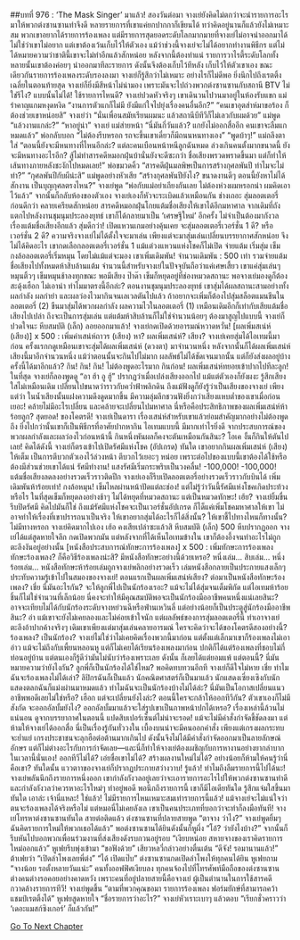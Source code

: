 ##บทที่ 976 : ‘The Mask Singer’ มาแล้ว!
สองวันต่อมา จางเย่ยังคิดไม่ตกว่าจะนำรายการอะไรมาให้พวกต่งซานซานทำจึงดี หลายรายการที่เขาแค่ยกปากกาก็เขียนได้ ทว่าคิดอยู่นานก็แล้วยังไม่เหมาะสม
พวกเขาอยากได้รายการร้องเพลง แต่มีรายการสุดยอดระดับโลกมากมายที่จางเย่ไม่อาจนำออกมาได้ ไม่ใช่ว่าเขาไม่อยาก แต่เขาต้องเว้นเก็บไว้ให้ตัวเอง แม้ว่าช่วงนี้จางเย่จะไม่ได้อยากทำงานพิธีกร แต่ไม่ได้หมายความว่าชาตินี้เขาจะไม่ทำอีกแล้วสักหน่อย หลังจากนี้ต้องทำแน่ รายการวาไรตี้ระดับโลกทั้งหลายนั้นเขาต้องค่อยๆ นำออกมาทีละรายการ ดังนั้นจึงต้องเก็บไว้ทีหลัง เก็บไว้ให้ตัวเขาเอง ขณะเดียวกันรายการร้องเพลงระดับรองลงมา จางเย่ก็รู้สึกว่าไม่เหมาะ อย่างไรก็ไม่ดีพอ ยิ่งนึกไปถึงเรตติ้งเฉลี่ยในตอนท้ายสุด จางเย่ก็ยิ่งมีสีหน้าไม่น่ามอง เพราะมันจะไปถ่วงพวกต่งซานซานกับสถานี BTV ไม่ใช่รึไง?
แบบนั้นไม่ได้!
ใช้รายการไหนดี?
จางเย่ปวดหัวจริงๆ เขาเดินวนไปวนมาอยู่ในห้องรับแขก
แม่รำคาญแกมหงุดหงิด “งานการตัวแกก็ไม่มี ยังมีแก่ใจไปยุ่งเรื่องคนอื่นอีก?”
“คนเขาอุตส่าห์มาขอร้อง ก็ต้องช่วยเขาหน่อยสิ” จางเย่ว่า “นั่นเพื่อนสมัยเรียนผมนะ แล้วสถานีบีทีวีก็ไม่เลวกับผมด้วย”
แม่พูด “แล้วงานแกล่ะ?”
“หาอยู่น่า” จางเย่
แม่ส่ายหน้า “นี่มันกี่วันแล้ว? แกยังไม่ออกสื่ออีก คนเขาจะลืมแกหมดแล้ว”
พ่อกลับบอก “ไม่ต้องรีบหรอก รถจะขึ้นเขาเดี๋ยวก็มีถนนหนทางเอง”
“พูดบ้าๆ!” แม่ถลึงตาใส่ “ตอนนี้ยังจะมีหนทางที่ไหนอีกล่ะ? แต่ละคนเบือนหน้าหนีลูกฉันหมด ล่วงเกินคนตั้งมากขนาดนี้ ยังจะมีหนทางอะไรอีก? สู้ไม่ทำสารคดีหมอกฝุ่นบ้านั่นยังจะดีซะกว่า ชื่อเสียงพรวดพราดขึ้นมา แต่ก็ทำให้เส้นทางภายหลังชะงักไปหมดเลย!”
พ่อขมวดคิ้ว “สารคดีฝุ่นมลพิษเป็นการสร้างกุศลพันปี ทำไมจะไม่ทำ?”
“กุศลพันปีกับผีน่ะสิ” แม่พูดอย่างหัวเสีย “สร้างกุศลพันปียังไง? ขนาดงานดีๆ ตอนนี้ยังหาไม่ได้สักงาน เป็นบุญกุศลตรงไหน?”
จางเย่พูด “พ่อกับแม่อย่าเถียงกันเลย ไม่ต้องห่วงผมหรอกน่า ผมคิดเอาไว้แล้ว”
จากนั้นก็กลับห้องของตัวเอง
จางเย่เองก็หัวจะระเบิดแล้วเหมือนกัน
ช่างเถอะ สุ่มลอตเตอรี่ก่อนดีกว่า คลายเครียดสักหน่อย สารคดีหมอกฝุ่นโกยแต้มชื่อเสียงให้เขาได้อีกมหาศาล จากเดิมที่ถังแตกไปหลังงานชุมนุมประลองยุทธ์ เขาก็ได้กลายมาเป็น ‘เศรษฐีใหม่’ อีกครั้ง ไม่จำเป็นต้องมากังวลเรื่องแต้มชื่อเสียงอีกแล้ว สุ่มดีกว่า!
เปิดแหวนเกมอย่างคุ้นเคย
จะสุ่มลอตเตอรี่เวอร์ชั่น 1 ดี?
หรือเวอร์ชั่น 2 ดี?
ความจริงจางเย่ไม่ได้ตั้งใจจะมาเล่น เพียงแต่จะมาสุ่มเล่นเปลี่ยนบรรยากาศสักหน่อย จึงไม่ได้คิดอะไร เขากดเลือกลอตเตอรี่เวอร์ชั่น 1 แม้แต่วงแหวนแห่งโชคก็ไม่เปิด
จ่ายแต้ม
เริ่มสุ่ม
เข็มกงล้อลอตเตอรี่เริ่มหมุน
โดยไม่แม้แต่จะมอง เขาเพิ่มเดิมพัน!
จำนวนเดิมพัน : 500 เท่า รวมจ่ายแต้มชื่อเสียงไปทั้งหมดห้าสิบล้านแต้ม จำนวนนี้สำหรับจางเย่ในปัจจุบันถือว่าแค่เศษเสี้ยว เขาแค่สุ่มเล่นๆ
หมุนติ้วๆ
เข็มหมุนช้าลงทุกขณะ
พอมีเสียง ป๊าด๊า เข็มก็หยุดอยู่ที่ช่องหมวดสถานะ
พอจางเย่มองดูก็ต้องสะดุ้งเฮือก ไม่เอาน่า ทำไมมาตรงนี้อีกล่ะ? ตอนงานชุมนุมประลองยุทธ์ เขาสุ่มได้ผลสถานะสามอย่างทั้งผลกำลัง ผลกำยำ และผลว่องไวมากินจนเลเวลตันไปแล้ว ถ้าอยากจะเพิ่มก็ต้องไปสุ่มสล็อตแมนชีนในลอตเตอรี่ (2) ขืนมาสุ่มได้พวกผลกำลัง ผลความไวในลอตเตอรี่ (1) เหมือนเดิมอีกก็เท่ากับเสียแต้มชื่อเสียงไปเปล่า ถึงจะเป็นการสุ่มเล่น แต่แต้มห้าสิบล้านก็ไม่ใช่จำนวนน้อยๆ ต้องมาสูญไปแบบนี้ จางเย่ก็ปวดใจนะ
หีบสมบัติ (เล็ก) ลอยออกมาแล้ว!
จางเย่กดเปิดด้วยอารมณ์หวาดหวั่น!
[ผลเพิ่มสเน่ห์ (เสียง)] x 500 : เพิ่มค่าเสน่ห์ถาวร (เสียง)
หา?
ผลเพิ่มเสน่ห์?
เสียง?
จางเย่เคยสุ่มได้ไอเทมนี้มาก่อน ครั้งแรกกดูเหมือนเขาจะสุ่มได้ผลเพิ่มเสน่ห์ (ดวงตา) มาจำนวนหนึ่ง หลังจากนั้นก็ได้ผลเพิ่มเสน่ห์เสียงนี้มาอีกจำนวนหนึ่ง แม้ว่าตอนนั้นจะกินไปไม่มาก ผลลัพธ์ไม่ได้ชัดเจนมากนั้น แต่ก็ยังส่งผลอยู่บ้าง
ครั้งนี้ได้มาอีกแล้ว?
กิน! กิน! กิน!
ไม่ต้องพูดอะไรมาก กินก่อน!
ผลเพิ่มเสน่ห์ทยอยเข้าปากไปทีละลูก!
ในที่สุด จางเย่ก็ลองพูดดู “อา ฮ้า อู ฮู้”
ปรากฏว่าเมื่อเปล่งเสียงออกไป แม้แต่ตัวเองก็ยังผงะ รู้สึกเสียงใสไม่เหมือนเดิม เปลี่ยนไปขนาดว่าราวกับคว่ำฟ้าพลิกดิน ถึงแม้ฟังดูก็ยังรู้ว่าเป็นเสียงของจางเย่ เพียงแต่ว่า ในน้ำเสียงนั้นแฝงความดึงดูดมากขึ้น มีความลุ่มลึกชวนฟังยิ่งกว่าเสียงแหบต่ำของเขาเมื่อก่อนเยอะ! คล้ายไม่มีอะไรเปลี่ยน และคล้ายจะเปลี่ยนไปมหาศาล นี่หรือคือประสิทธิภาพของผลเพิ่มเสน่ห์ห้าร้อยลูก?
สุดยอด!
ของโคตรดี!
จางเย่เป็นดารา เรื่องเสน่ห์สำหรับเขาแล้วย่อมสำคัญมากอย่างไม่ต้องพูดถึง ยิ่งไปกว่านั้นเขาก็เป็นพิธีกรที่อาศัยปากหากิน ไอเทมแบบนี้ มีมากเท่าไรยิ่งดี จากประสบการณ์ของพวกผลกำลังและผลว่องไวก่อนหน้านี้ กินหนึ่งพันผลก็คงจะตันเหมือนกันสินะ?
โอเค งั้นก็กินให้ตันไปเลย!
คิดได้ดังนี้ จางเย่ก็ตรงเข้าไปเปิดรัศมีแห่งโชค (อัปเกรด) ทันใด เขาอยากกินผลเพิ่มเสน่ห์ (เสียง) ให้เต็ม เป็นการตีบวกตัวเองไว้ล่วงหน้า ตีบวกไว้เยอะๆ หน่อย เพราะต่อไปของแบบนี้เขาต้องได้ใช้หรือต้องมีส่วนช่วยเขาได้แน่
รัศมีทำงาน!
แสงรัศมีเริ่มกระพริบเป็นวงคลื่น!
-100,000!
-100,000!
แต้มชื่อเสียงลดลงอย่างรวดเร็วราวติดปีก
จางเย่เองก็รีบเปิดลอตเตอรี่อย่างรวดเร็วราวกับบินได้ เพิ่มเดิมพันห้าร้อยเท่า!
กงล้อหมุน!
เข็มไหลผ่านหน้าปัดแต่ละช่อง!
แต่ไม่รู้ว่าวันนี้รัศมีแห่งโชคเกิดประท้วงหรือไร ในที่สุดเข็มก็หยุดลงอย่างช้าๆ ไม่ได้หยุดที่หมวดสถานะ แต่เป็นหมวดทักษะ!
เฮ้ย?
จางเย่ยิ้มขื่น รีบปิดรัศมี
คิดไปมันก็ใช่ ถึงแม้รัศมีแห่งโชคจะเป็นเวอร์ชั่นอัปเกรด ก็ได็แค่เพิ่มโชคมหาศาลให้เขา ไม่อาจทำให้เรื่องที่เขาปรารถนาเป็นจริง ให้เขาอยากสุ่มได้อะไรก็ได้สิ่งนั้น? ให้เขาชี้ไปทางไหนก็ทางนั้น? ไม่มีทางหรอก จางเย่คิดมากไปเอง
เฮ้อ คงเสียเปล่าซะแล้วสิ
หีบสมบัติ (เล็ก) 500 หีบปรากฏออก
จางเย่ได้แต่สูดหายใจลึก กดเปิดพวกมัน แต่หลังจากที่ได้เห็นไอเทมข้างใน เขาก็ต้องอึ้งจนทำอะไรไม่ถูก ตะลึงงันอยู่อย่างนั้น
[หนังสือประสบการณ์ทักษะการร้องเพลง] x 500 : เพิ่มทักษะการร้องเพลง
ทักษะร้องเพลง?
ก็คือวิธีร้องเพลงน่ะสิ?
มีหนังสือทักษะอย่างนี้ด้วยเหรอ?
หนึ่งเล่ม…
สิบเล่ม…
หนึ่งร้อยเล่ม…
หนังสือทักษะห้าร้อยเล่มถูกจางเย่พลิกอย่างรวดเร็ว เล่มหนังสือกลายเป็นประกายแสงเล็กๆ ประทับความรู้เข้าไปในสมองของจางเย่!
ตอนแรกเป็นผลเพิ่มเสน่ห์เสียง?
ต่อมาเป็นหนังสือทักษะร้องเพลง?
เชี่ย นี่มันอะไรกัน? จะให้ลูกพี่ไปเป็นนักร้องเรอะ?
แม้จะไม่ได้สุ่มจนเต็มพิกัด แต่ไอเทมห้าร้อยชิ้นก็ไม่ใช่จำนวนที่เล็กน้อย นี่คงจะทำให้มีคุณสมบัติพอจะเป็นนักร้องมืออาชีพคนหนึ่งแน่เลยสินะ? อาจจะเทียบไม่ได้กับนักร้องระดับจางหย่วนฉีหรือฟ่านเหวินลี่ แต่อย่างน้อยก็เป็นประตูสู่นักร้องมืออาชีพสินะ? อ่า แม้เขาจะยังไม่เคยลองและไม่ค่อยเข้าใจนัก แต่ผลลัพธ์ของการสุ่มลอตเตอรี่นี้ ทำเอาจางเย่ตะลึงอ้าปากค้างจริงๆ เดิมเขาเพียงแต่มาสุ่มเล่นคลายอารมณ์ ใครจะคิดว่าจะได้ของโคตรดีสองอย่างนี้?
ร้องเพลง?
เป็นนักร้อง?
จางเย่ไม่ใช่ว่าไม่เคยคิดเรื่องพวกนี้มาก่อน แต่ตั้งแต่เล็กมาเขาก็ร้องเพลงไม่เอาอ่าว แม้จะไม่ถึงกับเพี้ยนหลอนหู แต่ก็ไม่เคยได้เรียนร้องเพลงมาก่อน ปกติก็ได้แต่ร้องเพลงที่ชอบไม่กี่ท่อนอยู่บ้าน แต่ตนเองก็รู้ดีว่ามันไม่นับว่าร้องเพราะเลย ดังนั้น ก็เลยได้แต่ยอมแพ้
แต่ตอนนี้?
นี่มันหมายความว่ายังไงกัน?
ลูกพี่ก็เป็นนักร้องได้ใช่ไหม?
พอคิดทบทวนอีกที จางเย่ก็ดีใจไม่หาย เชี่ย ทำไมฉันจะร้องเพลงไม่ได้เล่า? ลิปิกรฉันก็เป็นแล้ว นักคณิตศาสตร์ก็เป็นมาแล้ว นักแสดงเซี่ยงเซิงกับนักแสดงตลกฉันก็แม่งผ่านมาหมดแล้ว ทำไมฉันจะเป็นนักร้องบ้างไม่ได้ล่ะ? นี่มันเป็นโอกาสเปลี่ยนแนวอาชีพพอดีเลยไม่ใช่หรือ? เฮือก แต่จะเปลี่ยนยังไงล่ะ? ตอนนี้ใครจะกล้าให้ออกทีวีกัน? ตัวเขาเองก็ไม่มีสังกัด จะออกอัลบั้มยังไง? ออกอัลบั้มมาแล้วจะใส่รูปเขาเป็นภาพหน้าปกได้เหรอ? เรื่องเหล่านี้ล้วนไม่แน่นอน ดูจากบรรยากาศในตอนนี้ แปดสิบเปอร์เซ็นต์ไม่น่าจะรอด! แม้จะไม่มีคำสั่งกำจัดชี้ชัดลงมา แต่ห้ามให้จางเย่ได้ออกสื่อ นี่เป็นเรื่องรู้กันทั่ววงใน เบื้องบนน่าจะมีคนออกคำสั่ง เพียงแต่เกรงผลกระทบจะย่ำแย่ เกรงประชาชนจะลุกฮือต่อต้านมากเกินไป ดังนั้นจึงไม่ได้มีคำสั่งกำจัดออกมาเป็นลายลักษณ์อักษร แต่ก็ไม่ต่างอะไรกับการกำจัดเลย—และนี่ก็ทำให้จางเย่ต้องเผชิญกับการหางานอย่างยากลำบากในเวลานี้นั่นเอง!
ออกทีวีไม่ได้?
เอ่ยชื่อเขาไม่ได้?
สร้างผลงานใหม่ไม่ได้? อย่างน้อยก็ห้ามให้คนรู้ว่านี่คือเขา?
ทันใดนั้น แววตาาของจางเย่ก็ปรากฏประกายสว่างวาบ!
รู้แล้ว!
ทำไมถึงลืมรายการนี้ไปได้นะ!
จางเย่พลันนึกถึงรายการหนึ่งออก เขากำลังกังวลอยู่เลยว่าจะเอารายการอะไรไปให้พวกต่งซานซานทำดี และกำลังกังวลว่าควรหาอะไรใหม่ๆ ทำอยู่พอดี พอนึกถึงรายการนี้ เขาก็มีไอเดียทันใด รู้สึกแจ่มใสขึ้นมาทันใด เอาล่ะ เจ้านี่แหละ!
ใช่แล้ว!
ไม่มีรายการไหนเหมาะสมเท่ารายการนี้แล้ว!
แม้จางเย่จะไม่แน่ใจว่าตนจะร้องเพลงได้จริงหรือไม่ แต่หมอนี่ไม่เคยลังเล เขาเป็นคนประเภทที่บอกว่าจะทำก็ลงมือทันที!
จางเย่โทรหาต่งซานซานทันใด
สายต่อติดแล้ว
ต่งซานซานที่ปลายสายพูด “ตาจาง ว่าไง?”
จางเย่พูดยิ้มๆ ฉันคิดรายการใหม่ให้พวกเธอได้แล้ว”
พอต่งซานซานได้ยินดังนั้นก็หูผึ่ง “โอ้? ว่ายังไงบ้าง?” จากนั้นก็รีบหันไปบอกพวกเพื่อนร่วมงานที่ส่งเสียงดังรบกวนอยู่รอบ “เงียบหน่อย สหายจางของเราคิดรายการใหม่ออกแล้ว”
หูเฟยรีบพุ่งเข้ามา “ขอฟังด้วย”
เสียวหลวี่กล่าวอย่างตื่นเต้น “ดีจัง! รอมานานแล้ว!”
ต้าเฟยว่า “เปิดลำโพงเลยพี่ต่ง”
“ได้ เปิดแป๊บ” ต่งซานซานกดเปิดลำโพงให้ทุกคนได้ยิน
หูเฟยถาม “จางน้อย รอตั้งหลายวันแน่ะ”
คนทั้งออฟฟิศเงียบลง
ทุกคนจ้องไปที่โทรศัพท์มือถือของต่งซานซาน ต่างคนต่างรอคอยอย่างคาดหวัง เพราะคนที่อยู่ปลายสายนี้คือจางเย่ ผู้เป็นตำนานในการใช้สารคดีกวาดล้างรายการทีวี!
จางเย่พูดขึ้น “ตามที่พวกคุณขอมา รายการร้องเพลง ฟอร์มยักษ์ที่สามารถคว้าแชมป์เรตติ้งได้”
หูเฟยสูดหายใจ “ชื่อรายการว่าอะไร?”
จางเย่หัวเราะเบาๆ แล้วตอบ “เรียกชั่วคราวว่า ‘เดอะแมสก์ซิงเกอร์’ ก็แล้วกัน!”


[Go To Next Chapter]( ./77.md)